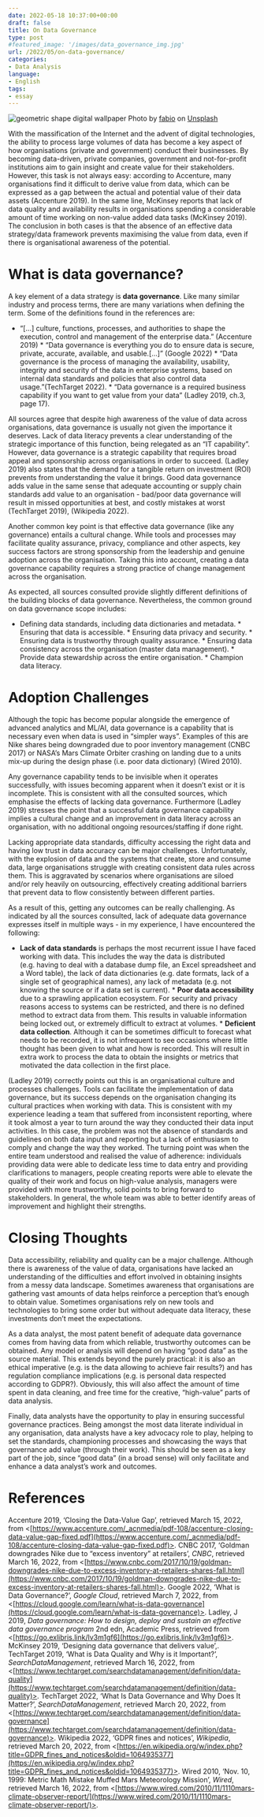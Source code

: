 ```yaml
---
date: 2022-05-18 10:37:00+00:00
draft: false
title: On Data Governance
type: post
#featured_image: '/images/data_governance_img.jpg'
url: /2022/05/on-data-governance/
categories:
- Data Analysis
language:
- English
tags:
- essay
---
```



![geometric shape digital wallpaper](https://images.unsplash.com/photo-1523961131990-5ea7c61b2107?ixid=MnwzMjkwOTB8MHwxfGFsbHx8fHx8fHx8fDE2NTI2OTczODQ&ixlib=rb-1.2.1&fm=jpg&q=85&fit=crop&w=1024&h=768)
Photo by [fabio](https://unsplash.com/@fabioha) on [Unsplash](https://unsplash.com/?utm_source=carlos-yanez-santibanez&utm_medium=referral)





With the massification of the Internet and the advent of digital technologies, the ability to process large volumes of data has become a key aspect of how organisations (private and government) conduct their businesses. By becoming data-driven, private companies, government and not-for-profit institutions aim to gain insight and create value for their stakeholders. However, this task is not always easy: according to Accenture, many organisations find it difficult to derive value from data, which can be expressed as a gap between the actual and potential value of their data assets (Accenture 2019). In the same line, McKinsey reports that lack of data quality and availability results in organisations spending a considerable amount of time working on non-value added data tasks (McKinsey 2019). The conclusion in both cases is that the absence of an effective data strategy/data framework prevents maximising the value from data, even if there is organisational awareness of the potential.







# What is data governance?







A key element of a data strategy is **data governance**. Like many similar industry and process terms, there are many variations when defining the term. Some of the definitions found in the references are:





  * “[…] culture, functions, processes, and authorities to shape the execution, control and management of the enterprise data.” (Accenture 2019)  * “Data governance is everything you do to ensure data is secure, private, accurate, available, and usable.[…]” (Google 2022)  * “Data governance is the process of managing the availability, usability, integrity and security of the data in enterprise systems, based on internal data standards and policies that also control data usage.”(TechTarget 2022).  * “Data governance is a required business capability if you want to get value from your data” (Ladley 2019, ch.3, page 17).





All sources agree that despite high awareness of the value of data across organisations, data governance is usually not given the importance it deserves. Lack of data literacy prevents a clear understanding of the strategic importance of this function, being relegated as an “IT capability”. However, data governance is a strategic capability that requires broad appeal and sponsorship across organisations in order to succeed. (Ladley 2019) also states that the demand for a tangible return on investment (ROI) prevents from understanding the value it brings. Good data governance adds value in the same sense that adequate accounting or supply chain standards add value to an organisation - bad/poor data governance will result in missed opportunities at best, and costly mistakes at worst (TechTarget 2019), (Wikipedia 2022).







Another common key point is that effective data governance (like any governance) entails a cultural change. While tools and processes may facilitate quality assurance, privacy, compliance and other aspects, key success factors are strong sponsorship from the leadership and genuine adoption across the organisation. Taking this into account, creating a data governance capability requires a strong practice of change management across the organisation.







As expected, all sources consulted provide slightly different definitions of the building blocks of data governance. Nevertheless, the common ground on data governance scope includes:





  * Defining data standards, including data dictionaries and metadata.  * Ensuring that data is accessible.  * Ensuring data privacy and security.  * Ensuring data is trustworthy through quality assurance.  * Ensuring data consistency across the organisation (master data management).  * Provide data stewardship across the entire organisation.  * Champion data literacy.





# Adoption Challenges







Although the topic has become popular alongside the emergence of advanced analytics and ML/AI, data governance is a capability that is necessary even when data is used in “simpler ways”. Examples of this are Nike shares being downgraded due to poor inventory management (CNBC 2017) or NASA’s Mars Climate Orbiter crashing on landing due to a units mix-up during the design phase (i.e. poor data dictionary) (Wired 2010).







Any governance capability tends to be invisible when it operates successfully, with issues becoming apparent when it doesn’t exist or it is incomplete. This is consistent with all the consulted sources, which emphasise the effects of lacking data governance. Furthermore (Ladley 2019) stresses the point that a successful data governance capability implies a cultural change and an improvement in data literacy across an organisation, with no additional ongoing resources/staffing if done right.







Lacking appropriate data standards, difficulty accessing the right data and having low trust in data accuracy can be major challenges. Unfortunately, with the explosion of data and the systems that create, store and consume data, large organisations struggle with creating consistent data rules across them. This is aggravated by scenarios where organisations are siloed and/or rely heavily on outsourcing, effectively creating additional barriers that prevent data to flow consistently between different parties.







As a result of this, getting any outcomes can be really challenging. As indicated by all the sources consulted, lack of adequate data governance expresses itself in multiple ways - in my experience, I have encountered the following:





  * **Lack of data standards** is perhaps the most recurrent issue I have faced working with data. This includes the way the data is distributed (e.g. having to deal with a database dump file, an Excel spreadsheet and a Word table), the lack of data dictionaries (e.g. date formats, lack of a single set of geographical names), any lack of metadata (e.g. not knowing the source or if a data set is current).  * **Poor data accessibility** due to a sprawling application ecosystem. For security and privacy reasons access to systems can be restricted, and there is no defined method to extract data from them. This results in valuable information being locked out, or extremely difficult to extract at volumes.  * **Deficient data collection**. Although it can be sometimes difficult to forecast what needs to be recorded, it is not infrequent to see occasions where little thought has been given to what and how is recorded. This will result in extra work to process the data to obtain the insights or metrics that motivated the data collection in the first place.





(Ladley 2019) correctly points out this is an organisational culture and processes challenges. Tools can facilitate the implementation of data governance, but its success depends on the organisation changing its cultural practices when working with data. This is consistent with my experience leading a team that suffered from inconsistent reporting, where it took almost a year to turn around the way they conducted their data input activities. In this case, the problem was not the absence of standards and guidelines on both data input and reporting but a lack of enthusiasm to comply and change the way they worked. The turning point was when the entire team understood and realised the value of adherence: individuals providing data were able to dedicate less time to data entry and providing clarifications to managers, people creating reports were able to elevate the quality of their work and focus on high-value analysis, managers were provided with more trustworthy, solid points to bring forward to stakeholders. In general, the whole team was able to better identify areas of improvement and highlight their strengths.







# Closing Thoughts







Data accessibility, reliability and quality can be a major challenge. Although there is awareness of the value of data, organisations have lacked an understanding of the difficulties and effort involved in obtaining insights from a messy data landscape. Sometimes awareness that organisations are gathering vast amounts of data helps reinforce a perception that’s enough to obtain value. Sometimes organisations rely on new tools and technologies to bring some order but without adequate data literacy, these investments don’t meet the expectations.







As a data analyst, the most patent benefit of adequate data governance comes from having data from which reliable, trustworthy outcomes can be obtained. Any model or analysis will depend on having “good data” as the source material. This extends beyond the purely practical: it is also an ethical imperative (e.g. is the data allowing to achieve fair results?) and has regulation compliance implications (e.g. is personal data respected according to GDPR?). Obviously, this will also affect the amount of time spent in data cleaning, and free time for the creative, “high-value” parts of data analysis.







Finally, data analysts have the opportunity to play in ensuring successful governance practices. Being amongst the most data literate individual in any organisation, data analysts have a key advocacy role to play, helping to set the standards, championing processes and showcasing the ways that governance add value (through their work). This should be seen as a key part of the job, since “good data” (in a broad sense) will only facilitate and enhance a data analyst’s work and outcomes.







# References







Accenture 2019, ‘Closing the Data-Value Gap’, retrieved March 15, 2022, from <[https://www.accenture.com/_acnmedia/pdf-108/accenture-closing-data-value-gap-fixed.pdf](https://www.accenture.com/_acnmedia/pdf-108/accenture-closing-data-value-gap-fixed.pdf)>. CNBC 2017, ‘Goldman downgrades Nike due to “excess inventory” at retailers’, _CNBC_, retrieved March 16, 2022, from <[https://www.cnbc.com/2017/10/19/goldman-downgrades-nike-due-to-excess-inventory-at-retailers-shares-fall.html](https://www.cnbc.com/2017/10/19/goldman-downgrades-nike-due-to-excess-inventory-at-retailers-shares-fall.html)>. Google 2022, ‘What is Data Governance?’, _Google Cloud_, retrieved March 7, 2022, from <[https://cloud.google.com/learn/what-is-data-governance](https://cloud.google.com/learn/what-is-data-governance)>. Ladley, J 2019, _Data governance: How to design, deploy and sustain an effective data governance program_ 2nd edn, Academic Press, retrieved from <[https://go.exlibris.link/lv3m1gf6](https://go.exlibris.link/lv3m1gf6)>. McKinsey 2019, ‘Designing data governance that delivers value’,. TechTarget 2019, ‘What is Data Quality and Why is it Important?’, _SearchDataManagement_, retrieved March 16, 2022, from <[https://www.techtarget.com/searchdatamanagement/definition/data-quality](https://www.techtarget.com/searchdatamanagement/definition/data-quality)>. TechTarget 2022, ‘What Is Data Governance and Why Does It Matter?’, _SearchDataManagement_, retrieved March 20, 2022, from <[https://www.techtarget.com/searchdatamanagement/definition/data-governance](https://www.techtarget.com/searchdatamanagement/definition/data-governance)>. Wikipedia 2022, ‘GDPR fines and notices’, _Wikipedia_, retrieved March 20, 2022, from <[https://en.wikipedia.org/w/index.php?title=GDPR_fines_and_notices&oldid=1064935377](https://en.wikipedia.org/w/index.php?title=GDPR_fines_and_notices&oldid=1064935377)>. Wired 2010, ‘Nov. 10, 1999: Metric Math Mistake Muffed Mars Meteorology Mission’, _Wired_, retrieved March 16, 2022, from <[https://www.wired.com/2010/11/1110mars-climate-observer-report/](https://www.wired.com/2010/11/1110mars-climate-observer-report/)>.







